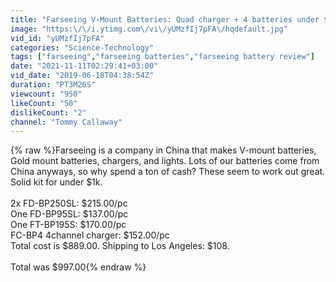 ```yaml
---
title: "Farseeing V-Mount Batteries: Quad charger + 4 batteries under $1k"
image: "https:\/\/i.ytimg.com\/vi\/yUMzfIj7pFA\/hqdefault.jpg"
vid_id: "yUMzfIj7pFA"
categories: "Science-Technology"
tags: ["farseeing","farseeing batteries","farseeing battery review"]
date: "2021-11-11T02:29:41+03:00"
vid_date: "2019-06-18T04:38:54Z"
duration: "PT3M26S"
viewcount: "950"
likeCount: "50"
dislikeCount: "2"
channel: "Tommy Callaway"
---
```

{% raw %}Farseeing is a company in China that makes V-mount batteries, Gold mount batteries, chargers, and lights.  Lots of our batteries come from China anyways, so why spend a ton of cash?  These seem to work out great.  Solid kit for under $1k.<br /><br />2x FD-BP250SL: $215.00/pc<br />One FD-BP95SL: $137.00/pc<br />One FT-BP195S: $170.00/pc   <br />FC-BP4  4channel charger: $152.00/pc<br />Total cost is $889.00.  Shipping to Los Angeles: $108.<br /><br />Total was $997.00{% endraw %}
